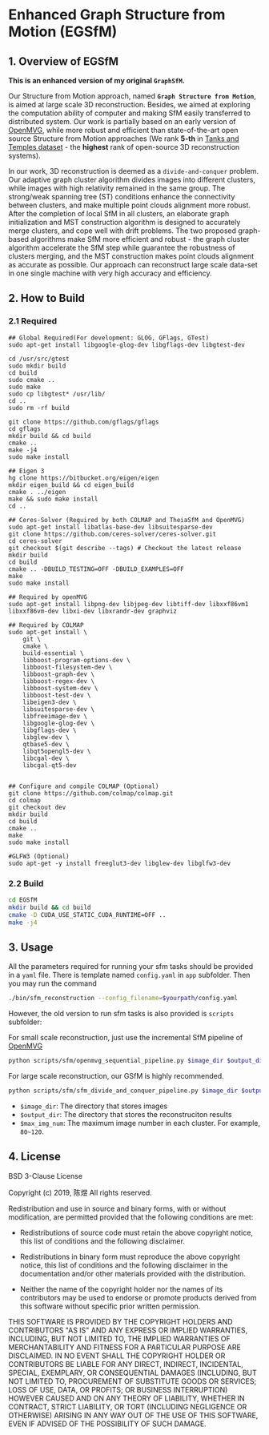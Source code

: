 # Enhanced Graph Structure from Motion (EGSfM)


## 1. Overview of EGSfM
**This is an enhanced version of my original `GraphSfM`.**

Our Structure from Motion approach, named **```Graph Structure from Motion```**, is aimed at large scale 3D reconstruction. Besides, we aimed at exploring the computation ability of computer and making SfM easily transferred to distributed system. Our work is partially based on an early version of [OpenMVG](https://github.com/openMVG/openMVG), while more robust and efficient than state-of-the-art open source Structure from Motion approaches (We rank **5-th** in [Tanks and Temples dataset](https://www.tanksandtemples.org/leaderboard/) - the **highest** rank of open-source 3D reconstruction systems).

In our work, 3D reconstruction is deemed as a ```divide-and-conquer``` problem. Our adaptive graph cluster algorithm divides images into different clusters, while images with high relativity remained in the same group. The strong/weak spanning tree (ST) conditions enhance the connectivity between clusters, and make
multiple point clouds alignment more robust. After the completion of local SfM in all clusters, an elaborate graph initialization and MST construction algorithm is designed to accurately merge clusters, and cope well with drift problems. The two proposed graph-based algorithms make SfM more efficient and robust - the graph cluster algorithm accelerate the SfM step while guarantee the robustness of clusters merging, and the MST construction makes point clouds alignment as accurate as possible. Our approach can reconstruct large scale data-set in one single machine with very high accuracy and efficiency.


## 2. How to Build

### 2.1 Required
```
## Global Required(For development: GLOG, GFlags, GTest)
sudo apt-get install libgoogle-glog-dev libgflags-dev libgtest-dev

cd /usr/src/gtest
sudo mkdir build
cd build
sudo cmake ..
sudo make
sudo cp libgtest* /usr/lib/
cd ..
sudo rm -rf build

git clone https://github.com/gflags/gflags
cd gflags
mkdir build && cd build
cmake ..
make -j4
sudo make install

## Eigen 3
hg clone https://bitbucket.org/eigen/eigen
mkdir eigen_build && cd eigen_build
cmake . ../eigen
make && sudo make install
cd ..

## Ceres-Solver (Required by both COLMAP and TheiaSfM and OpenMVG)
sudo apt-get install libatlas-base-dev libsuitesparse-dev
git clone https://github.com/ceres-solver/ceres-solver.git
cd ceres-solver
git checkout $(git describe --tags) # Checkout the latest release
mkdir build
cd build
cmake .. -DBUILD_TESTING=OFF -DBUILD_EXAMPLES=OFF
make
sudo make install

## Required by openMVG
sudo apt-get install libpng-dev libjpeg-dev libtiff-dev libxxf86vm1 libxxf86vm-dev libxi-dev libxrandr-dev graphviz

## Required by COLMAP
sudo apt-get install \
    git \
    cmake \
    build-essential \
    libboost-program-options-dev \
    libboost-filesystem-dev \
    libboost-graph-dev \
    libboost-regex-dev \
    libboost-system-dev \
    libboost-test-dev \
    libeigen3-dev \
    libsuitesparse-dev \
    libfreeimage-dev \
    libgoogle-glog-dev \
    libgflags-dev \
    libglew-dev \
    qtbase5-dev \
    libqt5opengl5-dev \
    libcgal-dev \
    libcgal-qt5-dev


## Configure and compile COLMAP (Optional)
git clone https://github.com/colmap/colmap.git
cd colmap
git checkout dev
mkdir build
cd build
cmake ..
make
sudo make install

#GLFW3 (Optional)
sudo apt-get -y install freeglut3-dev libglew-dev libglfw3-dev
```
### 2.2 Build
```bash
cd EGSfM
mkdir build && cd build
cmake -D CUDA_USE_STATIC_CUDA_RUNTIME=OFF ..
make -j4
```

## 3. Usage

All the parameters required for running your sfm tasks should be provided in a `yaml` file.
There is template named `config.yaml` in `app` subfolder. Then you may run the command
```sh
./bin/sfm_reconstruction --config_filename=$yourpath/config.yaml
```

However, the old version to run sfm tasks is also provided is `scripts` subfolder:

For small scale reconstruction, just use the incremental SfM pipeline of [OpenMVG](https://github.com/openMVG/openMVG)
```bash
python scripts/sfm/openmvg_sequential_pipeline.py $image_dir $output_dir
```

For large scale reconstruction, our GSfM is highly recommended.
```bash
python scripts/sfm/sfm_divide_and_conquer_pipeline.py $image_dir $output_dir $max_img_num
```

- ```$image_dir```:   The directory that stores images
- ```$output_dir```:  The directory that stores the reconstruciton results
- ```$max_img_num```: The maximum image number in each cluster. For example, ```80~120```.

## 4. License

BSD 3-Clause License

Copyright (c) 2019, 陈煜
All rights reserved.

Redistribution and use in source and binary forms, with or without
modification, are permitted provided that the following conditions are met:

* Redistributions of source code must retain the above copyright notice, this
  list of conditions and the following disclaimer.

* Redistributions in binary form must reproduce the above copyright notice,
  this list of conditions and the following disclaimer in the documentation
  and/or other materials provided with the distribution.

* Neither the name of the copyright holder nor the names of its
  contributors may be used to endorse or promote products derived from
  this software without specific prior written permission.

THIS SOFTWARE IS PROVIDED BY THE COPYRIGHT HOLDERS AND CONTRIBUTORS "AS IS"
AND ANY EXPRESS OR IMPLIED WARRANTIES, INCLUDING, BUT NOT LIMITED TO, THE
IMPLIED WARRANTIES OF MERCHANTABILITY AND FITNESS FOR A PARTICULAR PURPOSE ARE
DISCLAIMED. IN NO EVENT SHALL THE COPYRIGHT HOLDER OR CONTRIBUTORS BE LIABLE
FOR ANY DIRECT, INDIRECT, INCIDENTAL, SPECIAL, EXEMPLARY, OR CONSEQUENTIAL
DAMAGES (INCLUDING, BUT NOT LIMITED TO, PROCUREMENT OF SUBSTITUTE GOODS OR
SERVICES; LOSS OF USE, DATA, OR PROFITS; OR BUSINESS INTERRUPTION) HOWEVER
CAUSED AND ON ANY THEORY OF LIABILITY, WHETHER IN CONTRACT, STRICT LIABILITY,
OR TORT (INCLUDING NEGLIGENCE OR OTHERWISE) ARISING IN ANY WAY OUT OF THE USE
OF THIS SOFTWARE, EVEN IF ADVISED OF THE POSSIBILITY OF SUCH DAMAGE.

